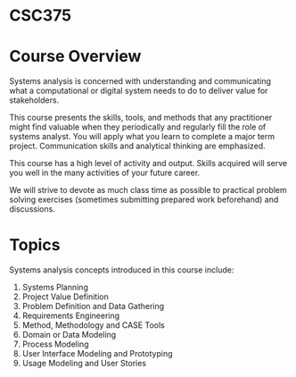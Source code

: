 # CSC375

# Course Overview
Systems analysis is concerned with understanding and communicating what a computational or digital system needs to do to deliver value for stakeholders.

This course presents the skills, tools, and methods that any practitioner might find valuable when they periodically and regularly fill the role of systems analyst. You will apply what you learn to complete a major term project. Communication skills and analytical thinking are emphasized.

This course has a high level of activity and output. Skills acquired will serve you well in the many activities of your future career.

We will strive to devote as much class time as possible to practical problem solving exercises (sometimes submitting prepared work beforehand) and discussions.

# Topics
Systems analysis concepts introduced in this course include:

1) Systems Planning
2) Project Value Definition
3) Problem Definition and Data Gathering
4) Requirements Engineering
5) Method, Methodology and CASE Tools
6) Domain or Data Modeling
7) Process Modeling
8) User Interface Modeling and Prototyping
9) Usage Modeling and User Stories
